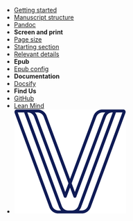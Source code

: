 - [Getting started](/)
- [Manuscript structure](manuscript.md)
- [Pandoc](pandoc.md)
- **Screen and print**
- [Page size](page-size.md)
- [Starting section](starting-section.md)
- [Relevant details](basic-commands.md)
- **Epub**
- [Epub config](epub.md)
- **Documentation**
- [Docsify](docsify.md)
- **Find Us**
- [GitHub](https://github.com/lean-mind/codigo-sostenible-book-converter-format)
- [Lean Mind](https://leanmind.es/es/)
- ![savvily logo](resources/images/logo.png)
